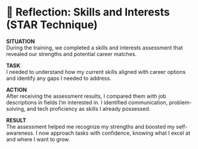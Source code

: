 # 🌟 Reflection: Skills and Interests (STAR Technique)

**SITUATION**  
During the training, we completed a skills and interests assessment that revealed our strengths and potential career matches.

**TASK**  
I needed to understand how my current skills aligned with career options and identify any gaps I needed to address.

**ACTION**  
After receiving the assessment results, I compared them with job descriptions in fields I’m interested in. I identified communication, problem-solving, and tech proficiency as skills I already possessed.

**RESULT**  
The assessment helped me recognize my strengths and boosted my self-awareness. I now approach tasks with confidence, knowing what I excel at and where I want to grow.

